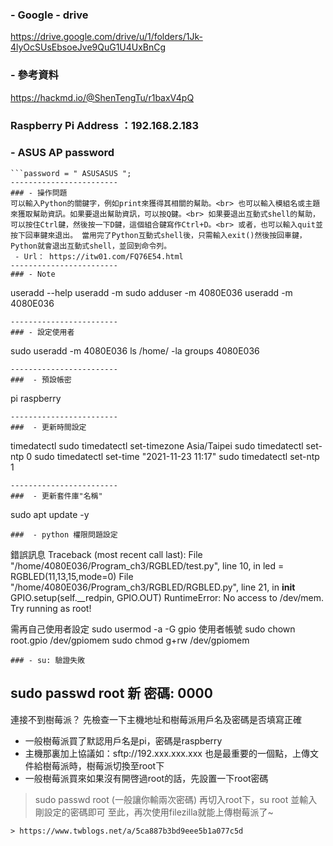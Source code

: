 ### - Google - drive
https://drive.google.com/drive/u/1/folders/1Jk-4lyOcSUsEbsoeJve9QuG1U4UxBnCg
### - 參考資料
https://hackmd.io/@ShenTengTu/r1baxV4pQ

### Raspberry Pi Address ：192.168.2.183

### - ASUS AP password
```ssid = " ASUSLAB ";
```password = " ASUSASUS ";
------------------------
### - 操作問題
可以輸入Python的關鍵字，例如print來獲得其相關的幫助。<br> 也可以輸入模組名或主題來獲取幫助資訊。如果要退出幫助資訊，可以按Q鍵。<br> 如果要退出互動式shell的幫助，可以按住Ctrl鍵，然後按一下D鍵，這個組合鍵寫作Ctrl+D。<br> 或者，也可以輸入quit並按下回車鍵來退出。 當用完了Python互動式shell後，只需輸入exit()然後按回車鍵，Python就會退出互動式shell，並回到命令列。 
 - Url： https://itw01.com/FQ76E54.html
------------------------
### - Note
```
useradd --help
useradd -m
sudo adduser -m 4080E036
useradd -m 4080E036
```
------------------------
### - 設定使用者
```
sudo useradd -m 4080E036
ls /home/ -la
groups 4080E036
```
------------------------
###  - 預設帳密
```
pi
raspberry
```
------------------------
###  - 更新時間設定
```
timedatectl
sudo timedatectl set-timezone Asia/Taipei
sudo timedatectl set-ntp 0
sudo timedatectl set-time "2021-11-23 11:17"
sudo timedatectl set-ntp 1
```
------------------------
###  - 更新套件庫"名稱"
```
sudo apt update -y
```
###  - python 權限問題設定
```
錯誤訊息
Traceback (most recent call last):
  File "/home/4080E036/Program_ch3/RGBLED/test.py", line 10, in <module>
    led = RGBLED(11,13,15,mode=0)
  File "/home/4080E036/Program_ch3/RGBLED/RGBLED.py", line 21, in __init__
    GPIO.setup(self.__redpin, GPIO.OUT)
RuntimeError: No access to /dev/mem.  Try running as root!

需再自己使用者設定
sudo usermod -a -G gpio 使用者帳號
sudo chown root.gpio /dev/gpiomem
sudo chmod g+rw /dev/gpiomem
```
### - su: 驗證失敗
````
sudo passwd root
新 密碼: 0000
------------------
連接不到樹莓派？
先檢查一下主機地址和樹莓派用戶名及密碼是否填寫正確
+ 一般樹莓派買了默認用戶名是pi，密碼是raspberry
+ 主機那裏加上協議如：sftp://192.xxx.xxx.xxx
也是最重要的一個點，上傳文件給樹莓派時，樹莓派切換至root下
+ 一般樹莓派買來如果沒有開啓過root的話，先設置一下root密碼
> sudo passwd root
(一般讓你輸兩次密碼)
再切入root下，su root 並輸入剛設定的密碼即可
至此，再次使用filezilla就能上傳樹莓派了~
```
> https://www.twblogs.net/a/5ca887b3bd9eee5b1a077c5d
